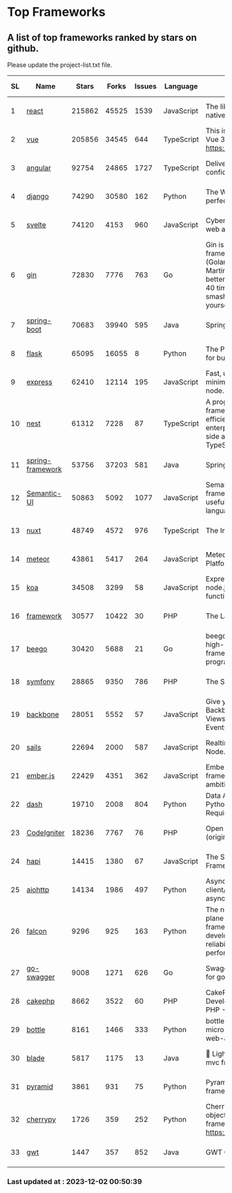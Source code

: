 # Top Frameworks
## A list of top frameworks ranked by stars on github.  
Please update the project-list.txt file.

| SL| Name  | Stars| Forks| Issues | Language | Description | Last Commit |
| --| ------| -----| ---- | ------ | -------- | ----------- | ----------- |
| 1 | [react](https://github.com/facebook/react) | 215862 | 45525 | 1539 | JavaScript | The library for web and native user interfaces. | 2023-12-01 20:02:11 |
| 2 | [vue](https://github.com/vuejs/vue) | 205856 | 34545 | 644 | TypeScript | This is the repo for Vue 2. For Vue 3, go to https://github.com/vuejs/core | 2023-11-07 07:32:23 |
| 3 | [angular](https://github.com/angular/angular) | 92754 | 24865 | 1727 | TypeScript | Deliver web apps with confidence 🚀 | 2023-12-01 22:51:29 |
| 4 | [django](https://github.com/django/django) | 74290 | 30580 | 162 | Python | The Web framework for perfectionists with deadlines. | 2023-12-01 13:03:04 |
| 5 | [svelte](https://github.com/sveltejs/svelte) | 74120 | 4153 | 960 | JavaScript | Cybernetically enhanced web apps | 2023-12-01 17:17:38 |
| 6 | [gin](https://github.com/gin-gonic/gin) | 72830 | 7776 | 763 | Go | Gin is a HTTP web framework written in Go (Golang). It features a Martini-like API with much better performance -- up to 40 times faster. If you need smashing performance, get yourself some Gin. | 2023-11-16 15:46:43 |
| 7 | [spring-boot](https://github.com/spring-projects/spring-boot) | 70683 | 39940 | 595 | Java | Spring Boot | 2023-12-01 13:47:24 |
| 8 | [flask](https://github.com/pallets/flask) | 65095 | 16055 | 8 | Python | The Python micro framework for building web applications. | 2023-11-15 21:03:05 |
| 9 | [express](https://github.com/expressjs/express) | 62410 | 12114 | 195 | JavaScript | Fast, unopinionated, minimalist web framework for node. | 2023-06-04 15:47:20 |
| 10 | [nest](https://github.com/nestjs/nest) | 61312 | 7228 | 87 | TypeScript | A progressive Node.js framework for building efficient, scalable, and enterprise-grade server-side applications with TypeScript/JavaScript 🚀 | 2023-11-29 09:27:02 |
| 11 | [spring-framework](https://github.com/spring-projects/spring-framework) | 53756 | 37203 | 581 | Java | Spring Framework | 2023-12-01 17:04:49 |
| 12 | [Semantic-UI](https://github.com/Semantic-Org/Semantic-UI) | 50863 | 5092 | 1077 | JavaScript | Semantic is a UI component framework based around useful principles from natural language. | 2023-01-11 17:05:32 |
| 13 | [nuxt](https://github.com/nuxt/nuxt) | 48749 | 4572 | 976 | TypeScript | The Intuitive Vue Framework. | 2023-12-01 11:41:52 |
| 14 | [meteor](https://github.com/meteor/meteor) | 43861 | 5417 | 264 | JavaScript | Meteor, the JavaScript App Platform | 2023-11-24 14:31:40 |
| 15 | [koa](https://github.com/koajs/koa) | 34508 | 3299 | 58 | JavaScript | Expressive middleware for node.js using ES2017 async functions | 2023-11-08 15:05:20 |
| 16 | [framework](https://github.com/laravel/framework) | 30577 | 10422 | 30 | PHP | The Laravel Framework. | 2023-12-01 22:04:08 |
| 17 | [beego](https://github.com/beego/beego) | 30420 | 5688 | 21 | Go | beego is an open-source, high-performance web framework for the Go programming language. | 2023-11-27 15:42:07 |
| 18 | [symfony](https://github.com/symfony/symfony) | 28865 | 9350 | 786 | PHP | The Symfony PHP framework | 2023-12-01 16:37:38 |
| 19 | [backbone](https://github.com/jashkenas/backbone) | 28051 | 5552 | 57 | JavaScript | Give your JS App some Backbone with Models, Views, Collections, and Events | 2023-08-10 22:05:08 |
| 20 | [sails](https://github.com/balderdashy/sails) | 22694 | 2000 | 587 | JavaScript | Realtime MVC Framework for Node.js | 2023-09-01 21:26:40 |
| 21 | [ember.js](https://github.com/emberjs/ember.js) | 22429 | 4351 | 362 | JavaScript | Ember.js - A JavaScript framework for creating ambitious web applications | 2023-12-01 19:08:30 |
| 22 | [dash](https://github.com/plotly/dash) | 19710 | 2008 | 804 | Python | Data Apps & Dashboards for Python. No JavaScript Required. | 2023-12-01 19:07:19 |
| 23 | [CodeIgniter](https://github.com/bcit-ci/CodeIgniter) | 18236 | 7767 | 76 | PHP | Open Source PHP Framework (originally from EllisLab) | 2023-04-07 17:57:13 |
| 24 | [hapi](https://github.com/hapijs/hapi) | 14415 | 1380 | 67 | JavaScript | The Simple, Secure Framework Developers Trust | 2023-09-18 11:40:11 |
| 25 | [aiohttp](https://github.com/aio-libs/aiohttp) | 14134 | 1986 | 497 | Python | Asynchronous HTTP client/server framework for asyncio and Python | 2023-12-01 17:17:38 |
| 26 | [falcon](https://github.com/falconry/falcon) | 9296 | 925 | 163 | Python | The no-magic web data plane API and microservices framework for Python developers, with a focus on reliability, correctness, and performance at scale. | 2023-12-01 21:33:16 |
| 27 | [go-swagger](https://github.com/go-swagger/go-swagger) | 9008 | 1271 | 626 | Go | Swagger 2.0 implementation for go | 2023-11-27 18:56:08 |
| 28 | [cakephp](https://github.com/cakephp/cakephp) | 8662 | 3522 | 60 | PHP | CakePHP: The Rapid Development Framework for PHP - Official Repository | 2023-11-30 14:00:36 |
| 29 | [bottle](https://github.com/bottlepy/bottle) | 8161 | 1466 | 333 | Python | bottle.py is a fast and simple micro-framework for python web-applications. | 2022-09-05 15:24:52 |
| 30 | [blade](https://github.com/lets-blade/blade) | 5817 | 1175 | 13 | Java | :rocket: Lightning fast and elegant mvc framework for Java8 | 2023-06-16 05:18:49 |
| 31 | [pyramid](https://github.com/Pylons/pyramid) | 3861 | 931 | 75 | Python | Pyramid - A Python web framework | 2023-09-14 21:55:43 |
| 32 | [cherrypy](https://github.com/cherrypy/cherrypy) | 1726 | 359 | 252 | Python | CherryPy is a pythonic, object-oriented HTTP framework.      https://cherrypy.dev | 2023-08-04 13:52:17 |
| 33 | [gwt](https://github.com/gwtproject/gwt) | 1447 | 357 | 852 | Java | GWT Open Source Project | 2023-11-29 22:15:32 |

### Last updated at : 2023-12-02 00:50:39
